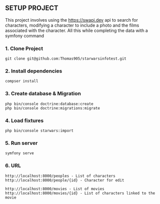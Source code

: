 ## SETUP PROJECT

This project involves using the https://swapi.dev api to search for characters, modifying a character to include a photo and the films associated with the character.
All this while completing the data with a symfony command

### 1. Clone Project
```
git clone git@github.com:Thomas905/starwarsinfotest.git
```

### 2. Install dependencies
```
compser install
```

### 3. Create database & Migration
```
php bin/console doctrine:database:create
php bin/console doctrine:migrations:migrate
```

### 4. Load fixtures
```
php bin/console starwars:import
```

### 5. Run server
```
symfony serve
```

### 6. URL
```
http://localhost:8000/peoples - List of characters
http://localhost:8000/people/{id} - Character for edit

http://localhost:8000/movies - List of movies
http://localhost:8000/movies/{id} - List of characters linked to the movie
```



